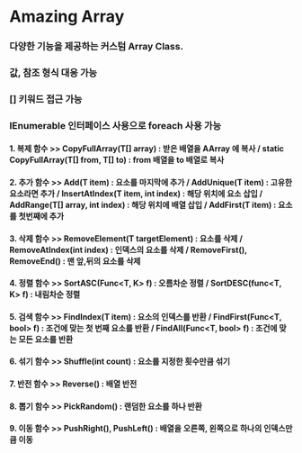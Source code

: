 
# **Amazing Array**

### 다양한 기능을 제공하는 커스텀 Array Class.
### 값, 참조 형식 대응 가능
### [] 키워드 접근 가능
### IEnumerable 인터페이스 사용으로 foreach 사용 가능

#### 1. 복제 함수 >> CopyFullArray(T[] array) : 받은 배열을 AArray 에 복사 / static CopyFullArray(T[] from, T[] to) : from 배열을 to 배열로 복사
#### 2. 추가 함수 >> Add(T item) : 요소를 마지막에 추가 / AddUnique(T item) : 고유한 요소라면 추가 / InsertAtIndex(T item, int index) : 해당 위치에 요소 삽입 / AddRange(T[] array, int index) : 해당 위치에 배열 삽입 / AddFirst(T item) : 요소를 첫번째에 추가
#### 3. 삭제 함수 >> RemoveElement(T targetElement) : 요소를 삭제 / RemoveAtIndex(int index) : 인덱스의 요소를 삭제 / RemoveFirst(), RemoveEnd() : 맨 앞,뒤의 요소를 삭제
#### 4. 정렬 함수 >> SortASC(Func<T, K> f) : 오름차순 정렬 / SortDESC(func<T, K> f) : 내림차순 정렬
#### 5. 검색 함수 >> FindIndex(T item) : 요소의 인덱스를 반환 / FindFirst(Func<T, bool> f) : 조건에 맞는 첫 번째 요소를 반환 / FindAll(Func<T, bool> f) : 조건에 맞는 모든 요소를 반환
#### 6. 섞기 함수 >> Shuffle(int count) : 요소를 지정한 횟수만큼 섞기
#### 7. 반전 함수 >> Reverse() : 배열 반전
#### 8. 뽑기 함수 >> PickRandom() : 랜덤한 요소를 하나 반환
#### 9. 이동 함수 >> PushRight(), PushLeft() : 배열을 오른쪽, 왼쪽으로 하나의 인덱스만큼 이동
